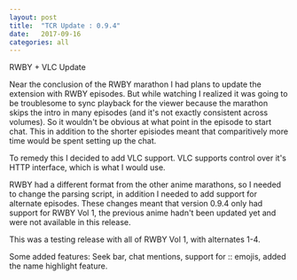 ```yaml
---
layout: post
title:  "TCR Update : 0.9.4"
date:   2017-09-16
categories: all
---
```

RWBY + VLC Update

Near the conclusion of the RWBY marathon I had plans to update the extension with RWBY episodes. But while watching I realized
it was going to be troublesome to sync playback for the viewer because the marathon skips the intro in many episodes (and it's not exactly
consistent across volumes). So it wouldn't be obvious at what point in the episode to start chat. This in addition to the
shorter episiodes meant that comparitively more time would be spent setting up the chat.

To remedy this I decided to add VLC support. VLC supports control over it's HTTP interface, which is what I would use.

RWBY had a different format from the other anime marathons, so I needed to change the parsing script, in addition I needed
to add support for alternate episodes. These changes meant that version 0.9.4 only had support for RWBY Vol 1, the previous
anime hadn't been updated yet and were not available in this release.

This was a testing release with all of RWBY Vol 1, with alternates 1-4.

Some added features:
Seek bar, chat mentions, support for :<name>: emojis, added the name highlight feature. 